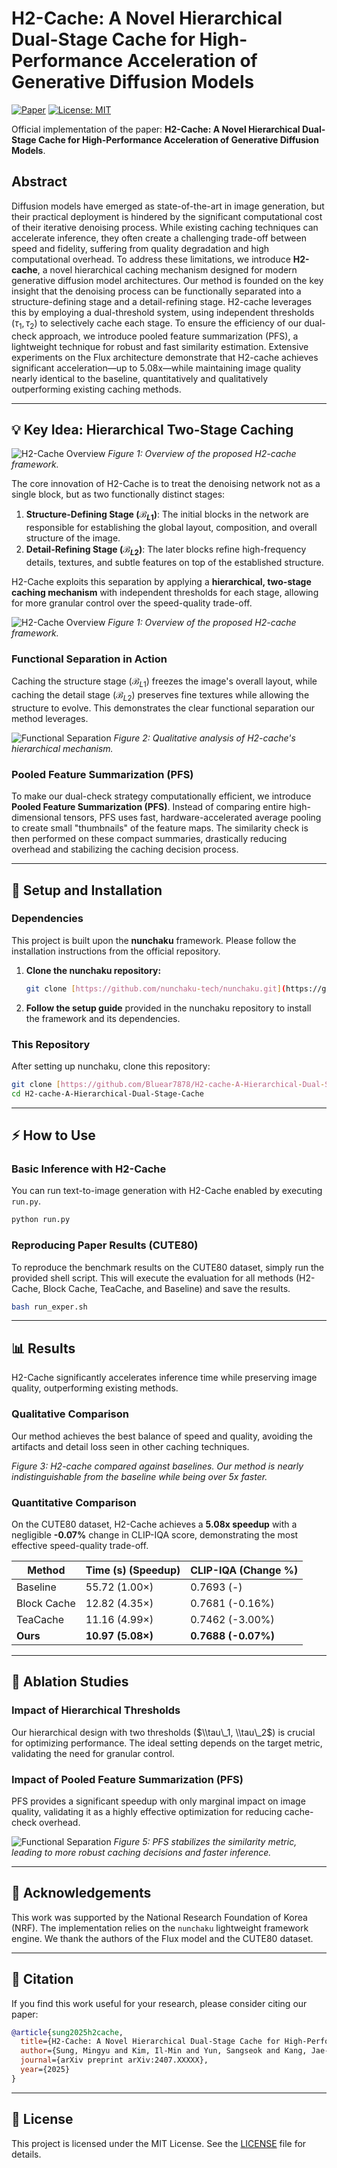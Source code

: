 # H2-Cache: A Novel Hierarchical Dual-Stage Cache for High-Performance Acceleration of Generative Diffusion Models

[![Paper](https://img.shields.io/badge/paper-arxiv.2407.XXXXX-red)](https://arxiv.org/abs/2407.XXXXX) [![License: MIT](https://img.shields.io/badge/License-MIT-yellow.svg)](https://opensource.org/licenses/MIT)

Official implementation of the paper: **H2-Cache: A Novel Hierarchical Dual-Stage Cache for High-Performance Acceleration of Generative Diffusion Models**.

## Abstract

Diffusion models have emerged as state-of-the-art in image generation, but their practical deployment is hindered by the significant computational cost of their iterative denoising process. While existing caching techniques can accelerate inference, they often create a challenging trade-off between speed and fidelity, suffering from quality degradation and high computational overhead. To address these limitations, we introduce **H2-cache**, a novel hierarchical caching mechanism designed for modern generative diffusion model architectures. Our method is founded on the key insight that the denoising process can be functionally separated into a structure-defining stage and a detail-refining stage. H2-cache leverages this by employing a dual-threshold system, using independent thresholds ($\tau_{1}, \tau_{2}$) to selectively cache each stage. To ensure the efficiency of our dual-check approach, we introduce pooled feature summarization (PFS), a lightweight technique for robust and fast similarity estimation. Extensive experiments on the Flux architecture demonstrate that H2-cache achieves significant acceleration—up to 5.08x—while maintaining image quality nearly identical to the baseline, quantitatively and qualitatively outperforming existing caching methods.

---

## 💡 Key Idea: Hierarchical Two-Stage Caching
![H2-Cache Overview](assets/exper2.png)
*Figure 1: Overview of the proposed H2-cache framework.*



The core innovation of H2-Cache is to treat the denoising network not as a single block, but as two functionally distinct stages:

1.  **Structure-Defining Stage ($\mathcal{B}_{L1}$)**: The initial blocks in the network are responsible for establishing the global layout, composition, and overall structure of the image.
2.  **Detail-Refining Stage ($\mathcal{B}_{L2}$)**: The later blocks refine high-frequency details, textures, and subtle features on top of the established structure.

H2-Cache exploits this separation by applying a **hierarchical, two-stage caching mechanism** with independent thresholds for each stage, allowing for more granular control over the speed-quality trade-off.

![H2-Cache Overview](assets/proposed2.png)
*Figure 1: Overview of the proposed H2-cache framework.*

### Functional Separation in Action

Caching the structure stage ($\mathcal{B}_{L1}$) freezes the image's overall layout, while caching the detail stage ($\mathcal{B}_{L2}$) preserves fine textures while allowing the structure to evolve. This demonstrates the clear functional separation our method leverages.

![Functional Separation](assets/Block_caching.png)
*Figure 2: Qualitative analysis of H2-cache's hierarchical mechanism.*

### Pooled Feature Summarization (PFS)

To make our dual-check strategy computationally efficient, we introduce **Pooled Feature Summarization (PFS)**. Instead of comparing entire high-dimensional tensors, PFS uses fast, hardware-accelerated average pooling to create small "thumbnails" of the feature maps. The similarity check is then performed on these compact summaries, drastically reducing overhead and stabilizing the caching decision process.

---

## 🚀 Setup and Installation

### Dependencies

This project is built upon the **nunchaku** framework. Please follow the installation instructions from the official repository.

1.  **Clone the nunchaku repository:**
    ```bash
    git clone [https://github.com/nunchaku-tech/nunchaku.git](https://github.com/nunchaku-tech/nunchaku.git)
    ```

2.  **Follow the setup guide** provided in the nunchaku repository to install the framework and its dependencies.

### This Repository

After setting up nunchaku, clone this repository:
```bash
git clone [https://github.com/Bluear7878/H2-cache-A-Hierarchical-Dual-Stage-Cache.git](https://github.com/Bluear7878/H2-cache-A-Hierarchical-Dual-Stage-Cache.git)
cd H2-cache-A-Hierarchical-Dual-Stage-Cache
````

-----

## ⚡ How to Use

### Basic Inference with H2-Cache

You can run text-to-image generation with H2-Cache enabled by executing `run.py`.

```bash
python run.py
```

### Reproducing Paper Results (CUTE80)

To reproduce the benchmark results on the CUTE80 dataset, simply run the provided shell script. This will execute the evaluation for all methods (H2-Cache, Block Cache, TeaCache, and Baseline) and save the results.

```bash
bash run_exper.sh
```

-----

## 📊 Results

H2-Cache significantly accelerates inference time while preserving image quality, outperforming existing methods.

### Qualitative Comparison

Our method achieves the best balance of speed and quality, avoiding the artifacts and detail loss seen in other caching techniques.

*Figure 3: H2-cache compared against baselines. Our method is nearly indistinguishable from the baseline while being over 5x faster.*

### Quantitative Comparison

On the CUTE80 dataset, H2-Cache achieves a **5.08x speedup** with a negligible **-0.07%** change in CLIP-IQA score, demonstrating the most effective speed-quality trade-off.

| Method      | Time (s) (Speedup) | CLIP-IQA (Change %)      |
|-------------|--------------------|--------------------------|
| Baseline    | 55.72 (1.00×)      | 0.7693 (-)               |
| Block Cache | 12.82 (4.35×)      | 0.7681 (-0.16%)          |
| TeaCache    | 11.16 (4.99×)      | 0.7462 (-3.00%)          |
| **Ours** | **10.97 (5.08×)** | **0.7688 (-0.07%)** |

-----

## 🔬 Ablation Studies

### Impact of Hierarchical Thresholds

Our hierarchical design with two thresholds ($\\tau\_1, \\tau\_2$) is crucial for optimizing performance. The ideal setting depends on the target metric, validating the need for granular control.

### Impact of Pooled Feature Summarization (PFS)

PFS provides a significant speedup with only marginal impact on image quality, validating it as a highly effective optimization for reducing cache-check overhead.

![Functional Separation](assets/exper_pfs3.png)
*Figure 5: PFS stabilizes the similarity metric, leading to more robust caching decisions and faster inference.*

-----

## 🙏 Acknowledgements

This work was supported by the National Research Foundation of Korea (NRF). The implementation relies on the `nunchaku` lightweight framework engine. We thank the authors of the Flux model and the CUTE80 dataset.

-----

## 📜 Citation

If you find this work useful for your research, please consider citing our paper:

```bibtex
@article{sung2025h2cache,
  title={H2-Cache: A Novel Hierarchical Dual-Stage Cache for High-Performance Acceleration of Generative Diffusion Models},
  author={Sung, Mingyu and Kim, Il-Min and Yun, Sangseok and Kang, Jae-Mo},
  journal={arXiv preprint arXiv:2407.XXXXX},
  year={2025}
}
```

-----

## 📄 License

This project is licensed under the MIT License. See the [LICENSE](https://www.google.com/search?q=LICENSE) file for details.

```
```